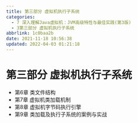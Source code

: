 ```yaml
---
title: 第三部分 虚拟机执行子系统
categories: 
  - 7 深入理解Java虛拟机：JVM高级特性与最佳实践(第3版)
  - 3第三部分 虚拟机执行子系统
abbrlink: 1c0baa2b
date: 2021-11-18 10:56:38
updated: 2022-04-03 01:21:18
---
```

# 第三部分 虚拟机执行子系统
- 第6章 类文件结构
- 第7章 虚拟机类加载机制
- 第8章 虚拟机字节码执行引擎
- 第9章 类加载及执行子系统的案例与实战
